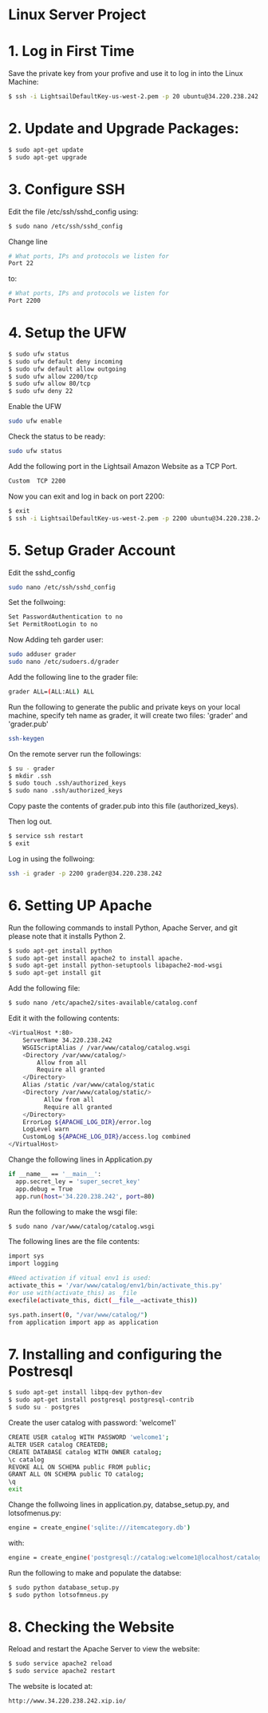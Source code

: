 # Linux Server Project

# 1. Log in First Time

Save the private key from your profive and use it to log in into the Linux Machine:
```sh
$ ssh -i LightsailDefaultKey-us-west-2.pem -p 20 ubuntu@34.220.238.242
```
# 2. Update and Upgrade Packages:

```sh
$ sudo apt-get update
$ sudo apt-get upgrade
```

# 3. Configure SSH

Edit the file /etc/ssh/sshd_config using:

```sh
$ sudo nano /etc/ssh/sshd_config
```

Change line
``` sh
# What ports, IPs and protocols we listen for
Port 22
```
to:
``` sh
# What ports, IPs and protocols we listen for
Port 2200
```

# 4. Setup the UFW

```sh
$ sudo ufw status
$ sudo ufw default deny incoming
$ sudo ufw default allow outgoing
$ sudo ufw allow 2200/tcp
$ sudo ufw allow 80/tcp
$ sudo ufw deny 22
```

Enable the UFW
```sh
sudo ufw enable
```
Check the status to be ready:
```sh
sudo ufw status
```

Add the following port in the Lightsail Amazon Website as a TCP Port.

```sh
Custom	TCP	2200
```

Now you can exit and log in back on port 2200:

```sh
$ exit
$ ssh -i LightsailDefaultKey-us-west-2.pem -p 2200 ubuntu@34.220.238.242
```

# 5. Setup Grader Account


Edit the sshd_config


```sh
sudo nano /etc/ssh/sshd_config
```

Set the follwoing:

```sh
Set PasswordAuthentication to no
Set PermitRootLogin to no
```

Now Adding teh garder user:

```sh
sudo adduser grader
sudo nano /etc/sudoers.d/grader
```
Add the following line to the grader file:

```sh
grader ALL=(ALL:ALL) ALL
```
Run the following to generate the public and private keys on your local machine, specify teh name as grader, it will create two files: 'grader' and 'grader.pub'

```sh
ssh-keygen
```
On the remote server run the followings:

```sh
$ su - grader
$ mkdir .ssh
$ sudo touch .ssh/authorized_keys
$ sudo nano .ssh/authorized_keys
```
Copy paste the contents of grader.pub into this file (authorized_keys).

Then log out.

```sh
$ service ssh restart
$ exit
```

Log in using the follwoing:

```sh
ssh -i grader -p 2200 grader@34.220.238.242
```

# 6. Setting UP Apache

Run the following commands to install Python, Apache Server, and git please note that it installs Python 2.

```sh
$ sudo apt-get install python
$ sudo apt-get install apache2 to install apache.
$ sudo apt-get install python-setuptools libapache2-mod-wsgi
$ sudo apt-get install git
```

Add the following file:

```sh
$ sudo nano /etc/apache2/sites-available/catalog.conf
```

Edit it with the following contents:

```sh
<VirtualHost *:80>
    ServerName 34.220.238.242
    WSGIScriptAlias / /var/www/catalog/catalog.wsgi
    <Directory /var/www/catalog/>
        Allow from all
        Require all granted
    </Directory>
    Alias /static /var/www/catalog/static
    <Directory /var/www/catalog/static/>
          Allow from all
          Require all granted
    </Directory>
    ErrorLog ${APACHE_LOG_DIR}/error.log
    LogLevel warn
    CustomLog ${APACHE_LOG_DIR}/access.log combined
</VirtualHost>
```

Change the following lines in Application.py
```sh
if __name__ == '__main__':
  app.secret_ley = 'super_secret_key'
  app.debug = True
  app.run(host='34.220.238.242', port=80)
```

Run the following to make the wsgi file:

```sh
$ sudo nano /var/www/catalog/catalog.wsgi
```

The following lines are the file contents:

```sh
import sys
import logging

#Need activation if vitual env1 is used:
activate_this = '/var/www/catalog/env1/bin/activate_this.py'
#or use with(activate_this) as _file
execfile(activate_this, dict(__file__=activate_this))

sys.path.insert(0, "/var/www/catalog/")
from application import app as application
```

# 7. Installing and configuring the Postresql

```sh
$ sudo apt-get install libpq-dev python-dev
$ sudo apt-get install postgresql postgresql-contrib
$ sudo su - postgres
```

Create the user catalog with password: 'welcome1'

```sh
CREATE USER catalog WITH PASSWORD 'welcome1';
ALTER USER catalog CREATEDB;
CREATE DATABASE catalog WITH OWNER catalog;
\c catalog
REVOKE ALL ON SCHEMA public FROM public;
GRANT ALL ON SCHEMA public TO catalog;
\q
exit
```

Change the follwoing lines in application.py, databse_setup.py, and lotsofmenus.py:
```sh
engine = create_engine('sqlite:///itemcategory.db')
```
with:
```sh
engine = create_engine('postgresql://catalog:welcome1@localhost/catalog')
```

Run the following to make and populate the databse:
```sh
$ sudo python database_setup.py
$ sudo python lotsofmneus.py
```

# 8. Checking the Website

Reload and restart the Apache Server to view the website:

```sh
$ sudo service apache2 reload
$ sudo service apache2 restart
```

The website is located at:
```sh
http://www.34.220.238.242.xip.io/
```
